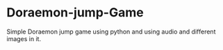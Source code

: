 # Doraemon-jump-Game
Simple Doraemon jump game using python and using audio and different images in it.
